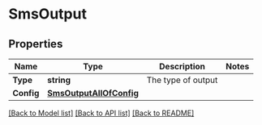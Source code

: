 # SmsOutput

## Properties

Name | Type | Description | Notes
------------ | ------------- | ------------- | -------------
**Type** | **string** | The type of output | 
**Config** | [**SmsOutputAllOfConfig**](SMSOutput_allOf_config.md) |  | 

[[Back to Model list]](../README.md#documentation-for-models) [[Back to API list]](../README.md#documentation-for-api-endpoints) [[Back to README]](../README.md)


